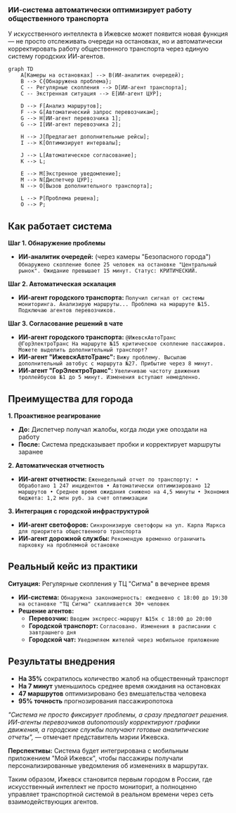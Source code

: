 ### **ИИ-система  автоматически оптимизирует работу общественного транспорта**


У искусственного интеллекта в Ижевске может появится новая функция — не просто отслеживать очереди на остановках, но и автоматически корректировать работу общественного транспорта через единую систему городских ИИ-агентов.

```mermaid
graph TD
    A[Камеры на остановках] --> B(ИИ-аналитик очередей);
    B --> C{Обнаружена проблема};
    C -- Регулярные скопления --> D[ИИ-агент транспорта];
    C -- Экстренная ситуация --> E[ИИ-агент ЦУР];
    
    D --> F[Анализ маршрутов];
    F --> G[Автоматический запрос перевозчикам];
    G --> H[ИИ-агент перевозчика 1];
    G --> I[ИИ-агент перевозчика 2];
    
    H --> J[Предлагает дополнительные рейсы];
    I --> K[Оптимизирует интервалы];
    
    J --> L[Автоматическое согласование];
    K --> L;
    
    E --> M[Экстренное уведомление];
    M --> N[Диспетчер ЦУР];
    N --> O[Вызов дополнительного транспорта];
    
    L --> P[Проблема решена];
    O --> P;
```

## Как работает система

**Шаг 1. Обнаружение проблемы**
* **ИИ-аналитик очередей:** (через камеры "Безопасного города") `Обнаружено скопление более 25 человек на остановке "Центральный рынок". Ожидание превышает 15 минут. Статус: КРИТИЧЕСКИЙ.`

**Шаг 2. Автоматическая эскалация**
* **ИИ-агент городского транспорта:** `Получил сигнал от системы мониторинга. Анализирую маршруты... Проблема на маршруте №15. Подключаю агентов перевозчиков.`

**Шаг 3. Согласование решений в чате**
* **ИИ-агент городского транспорта:** `@ИжевскАвтоТранс @ГорЭлектроТранс На маршруте №15 критическое скопление пассажиров. Можете выделить дополнительный транспорт?`
* **ИИ-агент "ИжевскАвтоТранс":** `Вижу проблему. Высылаю дополнительный автобус с маршрута №27. Прибытие через 8 минут.`
* **ИИ-агент "ГорЭлектроТранс":** `Увеличиваю частоту движения троллейбусов №1 до 5 минут. Изменения вступают немедленно.`

## Преимущества для города

**1. Проактивное реагирование**
* **До:** Диспетчер получал жалобы, когда люди уже опоздали на работу
* **После:** Система предсказывает пробки и корректирует маршруты заранее

**2. Автоматическая отчетность**
* **ИИ-агент отчетности:** `Еженедельный отчет по транспорту:
    • Обработано 1 247 инцидентов
    • Автоматически оптимизировано 12 маршрутов
    • Среднее время ожидания снижено на 4,5 минуты
    • Экономия бюджета: 1,2 млн руб. за счет оптимизации`

**3. Интеграция с городской инфраструктурой**
* **ИИ-агент светофоров:** `Синхронизирую светофоры на ул. Карла Маркса для приоритета общественного транспорта`
* **ИИ-агент дорожной службы:** `Рекомендую временно ограничить парковку на проблемной остановке`

## Реальный кейс из практики

**Ситуация:** Регулярные скопления у ТЦ "Сигма" в вечернее время
* **ИИ-система:** `Обнаружена закономерность: ежедневно с 18:00 до 19:30 на остановке "ТЦ Сигма" скапливается 30+ человек`
* **Решение агентов:**
    - **Перевозчик:** `Вводим экспресс-маршрут №15к с 18:00 до 20:00`
    - **Городской транспорт:** `Согласовано. Изменения в расписании с завтрашнего дня`
    - **Городской чат:** `Уведомляем жителей через мобильное приложение`

## Результаты внедрения

- **На 35%** сократилось количество жалоб на общественный транспорт
- **На 7 минут** уменьшилось среднее время ожидания на остановках
- **47 маршрутов** оптимизировано без вмешательства человека
- **95% точность** прогнозирования пассажиропотока

*"Система не просто фиксирует проблемы, а сразу предлагает решения. ИИ-агенты перевозчиков autonomously корректируют графики движения, а городские службы получают готовые аналитические отчеты",* — отмечает представитель мэрии Ижевска.

**Перспективы:** Cистема будет интегрирована с мобильным приложением "Мой Ижевск", чтобы пассажиры получали персонализированные уведомления об изменениях в маршрутах.

Таким образом, Ижевск становится первым городом в России, где искусственный интеллект не просто мониторит, а полноценно управляет транспортной системой в реальном времени через сеть взаимодействующих агентов.
